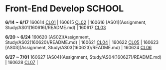 # Front-End Develop SCHOOL

**6/14 ~ 6/17** 160614 [CL01](Class/CL01(160614)/README.md) | 160615 [CL02](Class/CL02(160615)/README.md) | 160616 [AS01](Assignment, Study/AS01(160616)/README.md) | 160617 [CL03](Class/CL03(160617)/README.md)


**6/20 ~ 6/24** 160620 [AS02](Assignment, Study/AS02(160620)/README.md) | 160621 [CL04](Class/CL04(160621)/README.md) | 160622 [CL05](Class/CL05(160622)/README.md) | 160623 [AS03](Assignment, Study/AS03(160623)/README.md) | 160624 [CL06](Class/CL06(160624)/README.md)


**6/27 ~ 7/01** 160627 [AS04](Assignment, Study/AS04(160627)/README.md) | 160628 [CL07](Class/CL07(160628)/README.md) |